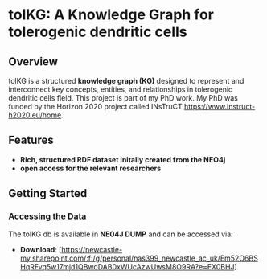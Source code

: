 # **tolKG: A Knowledge Graph for tolerogenic dendritic cells**  

## **Overview**  
tolKG is a structured **knowledge graph (KG)** designed to represent and interconnect key concepts, entities, and relationships in tolerogenic dendritic cells field. This project is part of my PhD work. My PhD was funded by the Horizon 2020 project called INsTruCT https://www.instruct-h2020.eu/home. 

## **Features**  
- **Rich, structured RDF dataset initally created from the NEO4j**  
- **open access for the relevant researchers**  

## **Getting Started**  
### **Accessing the Data**  
The tolKG db is available in **NE04J DUMP** and can be accessed via:  
- **Download**: [https://newcastle-my.sharepoint.com/:f:/g/personal/nas399_newcastle_ac_uk/Em52O6BSHqRFvq5w17mjd1QBwdDAB0xWUcAzwUwsM8O9RA?e=FX0BHJ]  


